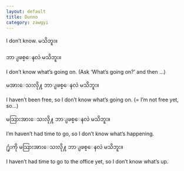 ```yaml
---
layout: default
title: Dunno
category: zawgyi
---
```


<p>I don’t know. <span class='zawgyi'>မသိဘူး။</span></p>

<p class='my'><span class='zawgyi'>ဘာျဖစ္ေနလဲ မသိဘူး။</span></p>
<p class='hide-this'>I don’t know what’s going on. (Ask ‘What’s going on?’ and then ...)</p>

<p class='my'><span class='zawgyi'>မအားေသးလို႔ ဘာျဖစ္ေနလဲ မသိဘူး။</span></p>
<p class='hide-this'>I haven’t been free, so I don’t know what’s going on. (= I’m not free yet, so...)</p>

<p class='my'><span class='zawgyi'>မသြားအားေသးလို႔ ဘာျဖစ္ေနလဲ မသိဘူး။</span></p>
<p class='hide-this'>I’m haven’t had time to go, so I don’t know what’s happening.</p>

<p class='my'><span class='zawgyi'>႐ုံးကို မသြားအားေသးလို႔ ဘာျဖစ္ေနလဲ မသိဘူး။</span></p>
<p class='hide-this'>I haven’t had time to go to the office yet, so I don’t know what’s up.</p>
